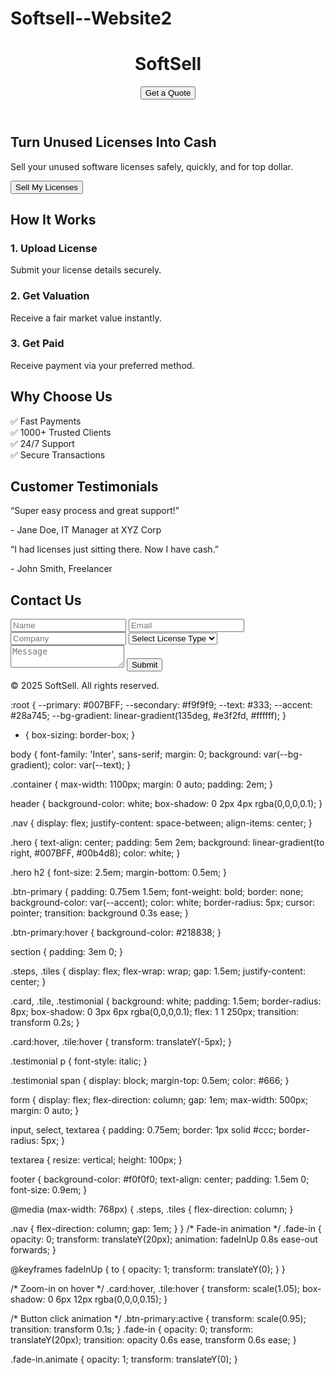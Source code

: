 # Softsell--Website2
<!DOCTYPE html>
<html lang="en">
<head>
  <meta charset="UTF-8" />
  <meta name="viewport" content="width=device-width, initial-scale=1.0"/>
  <title>SoftSell - Sell Your Unused Software Licenses</title>
  <link rel="stylesheet" href="style.css" />
  <link href="https://fonts.googleapis.com/css2?family=Inter:wght@400;600;800&display=swap" rel="stylesheet">
</head>
<body>
  <!-- Header -->
  <header>
    <div class="container nav">
      <h1>SoftSell</h1>
      <button class="btn-primary">Get a Quote</button>
    </div>
  </header>

  <!-- Hero Section -->
  <section class="hero fade-in">
    <div class="container">
      <h2>Turn Unused Licenses Into Cash</h2>
      <p>Sell your unused software licenses safely, quickly, and for top dollar.</p>
      <button class="btn-primary">Sell My Licenses</button>
    </div>
  </section>

  <!-- How It Works -->
  <section class="how-it-works fade-in">
    <div class="container">
      <h2>How It Works</h2>
      <div class="steps">
        <div class="card">
          <h3>1. Upload License</h3>
          <p>Submit your license details securely.</p>
        </div>
        <div class="card">
          <h3>2. Get Valuation</h3>
          <p>Receive a fair market value instantly.</p>
        </div>
        <div class="card">
          <h3>3. Get Paid</h3>
          <p>Receive payment via your preferred method.</p>
        </div>
      </div>
    </div>
  </section>

  <!-- Why Choose Us -->
  <section class="why-us fade-in">
    <div class="container">
      <h2>Why Choose Us</h2>
      <div class="tiles">
        <div class="tile">✅ Fast Payments</div>
        <div class="tile">✅ 1000+ Trusted Clients</div>
        <div class="tile">✅ 24/7 Support</div>
        <div class="tile">✅ Secure Transactions</div>
      </div>
    </div>
  </section>

  <!-- Testimonials -->
  <section class="testimonials fade-in">
    <div class="container">
      <h2>Customer Testimonials</h2>
      <div class="testimonial">
        <p>“Super easy process and great support!”</p>
        <span>- Jane Doe, IT Manager at XYZ Corp</span>
      </div>
      <div class="testimonial">
        <p>“I had licenses just sitting there. Now I have cash.”</p>
        <span>- John Smith, Freelancer</span>
      </div>
    </div>
  </section>

  <!-- Contact Form -->
  <section class="contact fade-in">
    <div class="container">
      <h2>Contact Us</h2>
      <form id="lead-form">
        <input type="text" name="name" placeholder="Name" required />
        <input type="email" name="email" placeholder="Email" required />
        <input type="text" name="company" placeholder="Company" required />
        <select name="license-type" required>
          <option value="">Select License Type</option>
          <option value="windows">Windows</option>
          <option value="office">MS Office</option>
          <option value="adobe">Adobe Suite</option>
        </select>
        <textarea name="message" placeholder="Message" required></textarea>
        <button type="submit" class="btn-primary">Submit</button>
      </form>
    </div>
  </section>

  <!-- Footer -->
  <footer>
    <div class="container">
      <p>&copy; 2025 SoftSell. All rights reserved.</p>
    </div>
  </footer>
  <script>
  const faders = document.querySelectorAll('.fade-in');

  const appearOptions = {
    threshold: 0.3
  };

  const appearOnScroll = new IntersectionObserver(function(entries, observer) {
    entries.forEach(entry => {
      if (!entry.isIntersecting) return;
      entry.target.classList.add('animate');
      observer.unobserve(entry.target);
    });
  }, appearOptions);

  faders.forEach(fader => {
    appearOnScroll.observe(fader);
  });
</script>

</body>
</html>

:root {
  --primary: #007BFF;
  --secondary: #f9f9f9;
  --text: #333;
  --accent: #28a745;
  --bg-gradient: linear-gradient(135deg, #e3f2fd, #ffffff);
}

* {
  box-sizing: border-box;
}

body {
  font-family: 'Inter', sans-serif;
  margin: 0;
  background: var(--bg-gradient);
  color: var(--text);
}

.container {
  max-width: 1100px;
  margin: 0 auto;
  padding: 2em;
}

header {
  background-color: white;
  box-shadow: 0 2px 4px rgba(0,0,0,0.1);
}

.nav {
  display: flex;
  justify-content: space-between;
  align-items: center;
}

.hero {
  text-align: center;
  padding: 5em 2em;
  background: linear-gradient(to right, #007BFF, #00b4d8);
  color: white;
}

.hero h2 {
  font-size: 2.5em;
  margin-bottom: 0.5em;
}

.btn-primary {
  padding: 0.75em 1.5em;
  font-weight: bold;
  border: none;
  background-color: var(--accent);
  color: white;
  border-radius: 5px;
  cursor: pointer;
  transition: background 0.3s ease;
}

.btn-primary:hover {
  background-color: #218838;
}

section {
  padding: 3em 0;
}

.steps, .tiles {
  display: flex;
  flex-wrap: wrap;
  gap: 1.5em;
  justify-content: center;
}

.card, .tile, .testimonial {
  background: white;
  padding: 1.5em;
  border-radius: 8px;
  box-shadow: 0 3px 6px rgba(0,0,0,0.1);
  flex: 1 1 250px;
  transition: transform 0.2s;
}

.card:hover, .tile:hover {
  transform: translateY(-5px);
}

.testimonial p {
  font-style: italic;
}

.testimonial span {
  display: block;
  margin-top: 0.5em;
  color: #666;
}

form {
  display: flex;
  flex-direction: column;
  gap: 1em;
  max-width: 500px;
  margin: 0 auto;
}

input, select, textarea {
  padding: 0.75em;
  border: 1px solid #ccc;
  border-radius: 5px;
}

textarea {
  resize: vertical;
  height: 100px;
}

footer {
  background-color: #f0f0f0;
  text-align: center;
  padding: 1.5em 0;
  font-size: 0.9em;
}

@media (max-width: 768px) {
  .steps, .tiles {
    flex-direction: column;
  }

  .nav {
    flex-direction: column;
    gap: 1em;
  }
}
/* Fade-in animation */
.fade-in {
  opacity: 0;
  transform: translateY(20px);
  animation: fadeInUp 0.8s ease-out forwards;
}

@keyframes fadeInUp {
  to {
    opacity: 1;
    transform: translateY(0);
  }
}

/* Zoom-in on hover */
.card:hover, .tile:hover {
  transform: scale(1.05);
  box-shadow: 0 6px 12px rgba(0,0,0,0.15);
}

/* Button click animation */
.btn-primary:active {
  transform: scale(0.95);
  transition: transform 0.1s;
}
.fade-in {
  opacity: 0;
  transform: translateY(20px);
  transition: opacity 0.6s ease, transform 0.6s ease;
}

.fade-in.animate {
  opacity: 1;
  transform: translateY(0);
}

